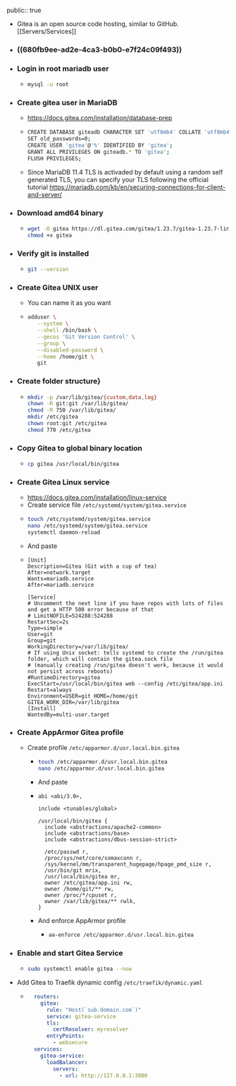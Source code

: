 public:: true

- Gitea is an open source code hosting, similar to GitHub. [[Servers/Services]]
- ### ((680fb9ee-ad2e-4ca3-b0b0-e7f24c09f493))
- ### Login in root mariadb user
	- ```sh
	  mysql -u root
	  ```
- ### Create gitea user in MariaDB
	- https://docs.gitea.com/installation/database-prep
	- ```sh
	  CREATE DATABASE giteadb CHARACTER SET 'utf8mb4' COLLATE 'utf8mb4_bin';
	  SET old_passwords=0;
	  CREATE USER 'gitea'@'%' IDENTIFIED BY 'gitea';
	  GRANT ALL PRIVILEGES ON giteadb.* TO 'gitea';
	  FLUSH PRIVILEGES;
	  ```
	- Since MariaDB 11.4 TLS is activaded by default using a random self generated TLS, you can specify your TLS following the official tutorial https://mariadb.com/kb/en/securing-connections-for-client-and-server/
- ### Download amd64 binary
	- ```sh
	  wget -O gitea https://dl.gitea.com/gitea/1.23.7/gitea-1.23.7-linux-amd64
	  chmod +x gitea
	  ```
- ### Verify git is installed
	- ```sh
	  git --version
	  ```
- ### Create Gitea UNIX user
	- You can name it as you want
	- ```sh
	  adduser \
	     --system \
	     --shell /bin/bash \
	     --gecos 'Git Version Control' \
	     --group \
	     --disabled-password \
	     --home /home/git \
	     git
	  ```
- ### Create folder structure}
	- ```sh
	  mkdir -p /var/lib/gitea/{custom,data,log}
	  chown -R git:git /var/lib/gitea/
	  chmod -R 750 /var/lib/gitea/
	  mkdir /etc/gitea
	  chown root:git /etc/gitea
	  chmod 770 /etc/gitea
	  ```
- ### Copy Gitea to global binary location
	- ```sh
	  cp gitea /usr/local/bin/gitea
	  ```
- ### Create Gitea Linux service
	- https://docs.gitea.com/installation/linux-service
	- Create service file `/etc/systemd/system/gitea.service`
	- ```sh
	  touch /etc/systemd/system/gitea.service
	  nano /etc/systemd/system/gitea.service
	  systemctl daemon-reload
	  ```
	- And paste
	- ```
	  [Unit]
	  Description=Gitea (Git with a cup of tea)
	  After=network.target
	  Wants=mariadb.service
	  After=mariadb.service
	  
	  [Service]
	  # Uncomment the next line if you have repos with lots of files and get a HTTP 500 error because of that
	  # LimitNOFILE=524288:524288
	  RestartSec=2s
	  Type=simple
	  User=git
	  Group=git
	  WorkingDirectory=/var/lib/gitea/
	  # If using Unix socket: tells systemd to create the /run/gitea folder, which will contain the gitea.sock file
	  # (manually creating /run/gitea doesn't work, because it would not persist across reboots)
	  #RuntimeDirectory=gitea
	  ExecStart=/usr/local/bin/gitea web --config /etc/gitea/app.ini
	  Restart=always
	  Environment=USER=git HOME=/home/git GITEA_WORK_DIR=/var/lib/gitea
	  [Install]
	  WantedBy=multi-user.target
	  ```
- ### Create AppArmor Gitea profile
	- Create profile `/etc/apparmor.d/usr.local.bin.gitea`
		- ```sh
		  touch /etc/apparmor.d/usr.local.bin.gitea
		  nano /etc/apparmor.d/usr.local.bin.gitea
		  ```
		- And paste
		- ```apparmor
		  abi <abi/3.0>,
		  
		  include <tunables/global>
		  
		  /usr/local/bin/gitea {
		    include <abstractions/apache2-common>
		    include <abstractions/base>
		    include <abstractions/dbus-session-strict>
		  
		    /etc/passwd r,
		    /proc/sys/net/core/somaxconn r,
		    /sys/kernel/mm/transparent_hugepage/hpage_pmd_size r,
		    /usr/bin/git mrix,
		    /usr/local/bin/gitea mr,
		    owner /etc/gitea/app.ini rw,
		    owner /home/git/** rw,
		    owner /proc/*/cpuset r,
		    owner /var/lib/gitea/** rwlk,
		  }
		  ```
		- And enforce AppArmor profile
			- ```sh
			  aa-enforce /etc/apparmor.d/usr.local.bin.gitea
			  ```
- ### Enable and start Gitea Service
	- ```sh
	  sudo systemctl enable gitea --now
	  ```
- Add Gitea to Traefik dynamic config `/etc/traefik/dynamic.yaml`
	- ```yaml
	    routers:
	      gitea:
	        rule: "Host(`sub.domain.com`)"
	        service: gitea-service
	        tls:
	          certResolver: myresolver
	        entryPoints:
	          - websecure
	    services:
	      gitea-service:
	        loadBalancer:
	          servers:
	            - url: http://127.0.0.1:3000
	  ```